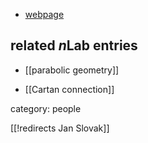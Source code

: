 

* [webpage](http://www.math.muni.cz/~slovak/index.eng.html)

## related $n$Lab entries

* [[parabolic geometry]]

* [[Cartan connection]]


category: people

[[!redirects Jan Slovak]]